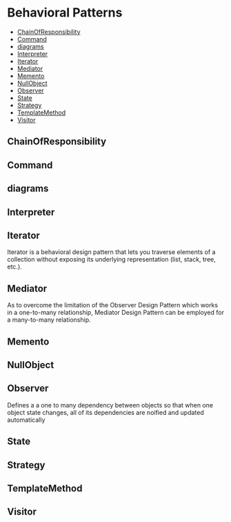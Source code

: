 # Behavioral Patterns
- [ChainOfResponsibility](#chainofresponsibility)
- [Command](#command)
- [diagrams](#diagrams)
- [Interpreter](#interpreter)
- [Iterator](#iterator)
- [Mediator](#mediator)
- [Memento](#memento)
- [NullObject](#nullobject)
- [Observer](#observer)
- [State](#state)
- [Strategy](#strategy)
- [TemplateMethod](#templatemethod)
- [Visitor](#visitor)
## ChainOfResponsibility
## Command
## diagrams
## Interpreter
## Iterator
Iterator is a behavioral design pattern that lets you traverse elements of a collection without exposing its underlying representation (list, stack, tree, etc.).
## Mediator
As to overcome the limitation of the Observer Design Pattern which works in a one-to-many relationship, Mediator Design Pattern can be employed for a many-to-many relationship.
## Memento
## NullObject
## Observer
Defines a a one to many dependency between objects so that when one object state changes, 
all of its dependencies are noified and updated automatically
## State
## Strategy
## TemplateMethod
## Visitor
